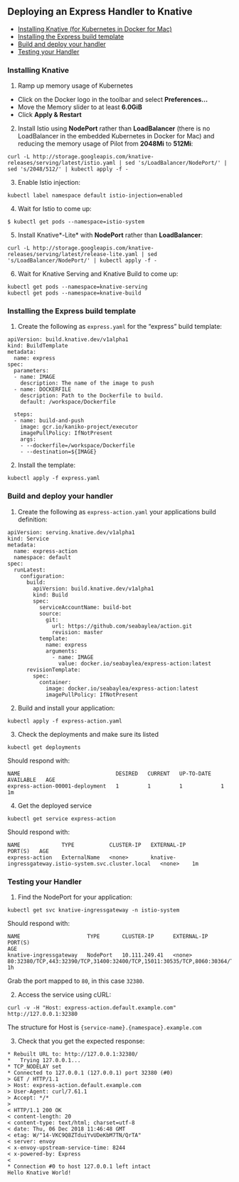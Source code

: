## Deploying an Express Handler to Knative

* [Installing Knative (for Kubernetes in Docker for Mac)](#installing-knative)
* [Installing the Express build template](#Installing-the-Express-build-template)
* [Build and deploy your handler](#Build-and-deploy-your-handler)
* [Testing your Handler](#Testing-your-Handler)


### Installing Knative

1. Ramp up memory usage of Kubernetes
  * Click on the Docker logo in the toolbar and select **Preferences...**
  * Move the Memory slider to at least **6.0GiB**
  * Click **Apply & Restart**

2. Install Istio using **NodePort** rather than **LoadBalancer** (there is no LoadBalancer in the embedded Kubernetes in Docker for Mac) and reducing the memory usage of Pilot from **2048Mi** to **512Mi**:

  ```
  curl -L http://storage.googleapis.com/knative-releases/serving/latest/istio.yaml | sed 's/LoadBalancer/NodePort/' | sed 's/2048/512/' | kubectl apply -f -
  ```
  
3. Enable Istio injection:
  
  ```
  kubectl label namespace default istio-injection=enabled
  ```
  
4. Wait for Istio to come up:
  
  ```
  $ kubectl get pods --namespace=istio-system
  ```
  
5. Install Knative*-Lite* with **NodePort** rather than **LoadBalancer**:

  ```
  curl -L http://storage.googleapis.com/knative-releases/serving/latest/release-lite.yaml | sed 's/LoadBalancer/NodePort/' | kubectl apply -f -
  ```
  
6. Wait for Knative Serving and Knative Build to come up:

  ```
  kubectl get pods --namespace=knative-serving
  kubectl get pods --namespace=knative-build
  ```
  
### Installing the Express build template  
  
1. Create the following as `express.yaml` for the “express” build template:

  ```
  apiVersion: build.knative.dev/v1alpha1
  kind: BuildTemplate
  metadata:
    name: express 
  spec:
    parameters:
    - name: IMAGE
      description: The name of the image to push
    - name: DOCKERFILE
      description: Path to the Dockerfile to build.
      default: /workspace/Dockerfile

    steps:
    - name: build-and-push 
      image: gcr.io/kaniko-project/executor
      imagePullPolicy: IfNotPresent
      args:
      - --dockerfile=/workspace/Dockerfile
      - --destination=${IMAGE}
  ```

2. Install the template:

  ```
  kubectl apply -f express.yaml
  ```
  
### Build and deploy your handler

1. Create the following as `express-action.yaml` your applications build definition:  

  ```
  apiVersion: serving.knative.dev/v1alpha1
  kind: Service
  metadata:
    name: express-action 
    namespace: default
  spec:
    runLatest:
      configuration:
        build:
          apiVersion: build.knative.dev/v1alpha1
          kind: Build
          spec:
            serviceAccountName: build-bot
            source:
              git:
                url: https://github.com/seabaylea/action.git
                revision: master
            template:
              name: express 
              arguments:
                - name: IMAGE
                  value: docker.io/seabaylea/express-action:latest
        revisionTemplate:
          spec:
            container:
              image: docker.io/seabaylea/express-action:latest
              imagePullPolicy: IfNotPresent
  ```

2. Build and install your application:

  ```
  kubectl apply -f express-action.yaml
  ```
  
3. Check the deployments and make sure its listed

  ```
  kubectl get deployments
  ```
  
  Should respond with:
  
  ```
  NAME                              DESIRED   CURRENT   UP-TO-DATE   AVAILABLE   AGE
express-action-00001-deployment   1         1         1            1           1m
  ```
  
4. Get the deployed service

  ```
  kubectl get service express-action
  ```
  
  Should respond with:
  
  ```
  NAME             TYPE           CLUSTER-IP   EXTERNAL-IP                                             PORT(S)   AGE
express-action   ExternalName   <none>       knative-ingressgateway.istio-system.svc.cluster.local   <none>    1m
  ```
  
### Testing your Handler

1. Find the NodePort for your application:

  ```
  kubectl get svc knative-ingressgateway -n istio-system
  ```
  
  Should respond with:
  
  ```
  NAME                     TYPE       CLUSTER-IP      EXTERNAL-IP   PORT(S)                                                                                                                   AGE
  knative-ingressgateway   NodePort   10.111.249.41   <none>        80:32380/TCP,443:32390/TCP,31400:32400/TCP,15011:30535/TCP,8060:30364/TCP,853:32032/TCP,15030:32150/TCP,15031:30732/TCP   1h
  ```
  
  Grab the port mapped to `80`, in this case `32380`.
  
2. Access the service using cURL:

  ```
  curl -v -H "Host: express-action.default.example.com" http://127.0.0.1:32380
  ```
  
  The structure for Host is `{service-name}.{namespace}.example.com`
  
3. Check that you get the expected response:

  ```
  * Rebuilt URL to: http://127.0.0.1:32380/
  *   Trying 127.0.0.1...
  * TCP_NODELAY set
  * Connected to 127.0.0.1 (127.0.0.1) port 32380 (#0)
  > GET / HTTP/1.1
  > Host: express-action.default.example.com
  > User-Agent: curl/7.61.1
  > Accept: */*
  > 
  < HTTP/1.1 200 OK
  < content-length: 20
  < content-type: text/html; charset=utf-8
  < date: Thu, 06 Dec 2018 11:46:48 GMT
  < etag: W/"14-VKC9Q8ZTduiYvUDeKbM7TN/QrTA"
  < server: envoy
  < x-envoy-upstream-service-time: 8244
  < x-powered-by: Express
  < 
  * Connection #0 to host 127.0.0.1 left intact
  Hello Knative World!
  ```
